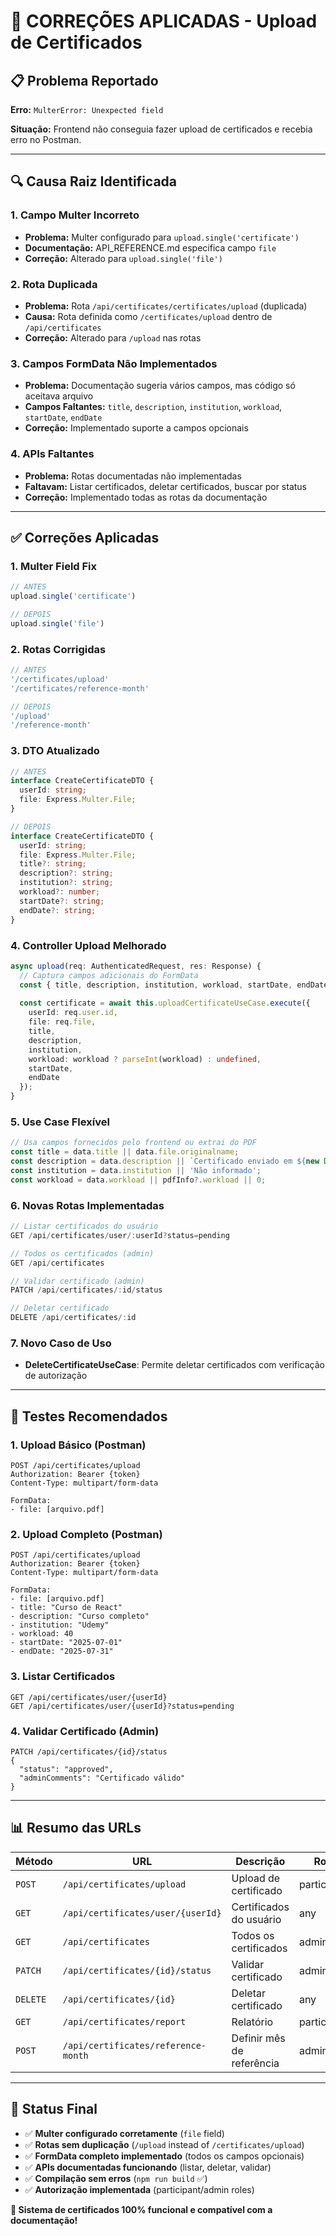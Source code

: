 # 🐛 CORREÇÕES APLICADAS - Upload de Certificados

## 📋 **Problema Reportado**

**Erro:** `MulterError: Unexpected field`

**Situação:** Frontend não conseguia fazer upload de certificados e recebia erro no Postman.

---

## 🔍 **Causa Raiz Identificada**

### **1. Campo Multer Incorreto**
- **Problema:** Multer configurado para `upload.single('certificate')`
- **Documentação:** API_REFERENCE.md especifica campo `file`
- **Correção:** Alterado para `upload.single('file')`

### **2. Rota Duplicada**
- **Problema:** Rota `/api/certificates/certificates/upload` (duplicada)
- **Causa:** Rota definida como `/certificates/upload` dentro de `/api/certificates`
- **Correção:** Alterado para `/upload` nas rotas

### **3. Campos FormData Não Implementados**
- **Problema:** Documentação sugeria vários campos, mas código só aceitava arquivo
- **Campos Faltantes:** `title`, `description`, `institution`, `workload`, `startDate`, `endDate`
- **Correção:** Implementado suporte a campos opcionais

### **4. APIs Faltantes**
- **Problema:** Rotas documentadas não implementadas
- **Faltavam:** Listar certificados, deletar certificados, buscar por status
- **Correção:** Implementado todas as rotas da documentação

---

## ✅ **Correções Aplicadas**

### **1. Multer Field Fix**
```typescript
// ANTES
upload.single('certificate')

// DEPOIS  
upload.single('file')
```

### **2. Rotas Corrigidas**
```typescript
// ANTES
'/certificates/upload'
'/certificates/reference-month'

// DEPOIS
'/upload'
'/reference-month'
```

### **3. DTO Atualizado**
```typescript
// ANTES
interface CreateCertificateDTO {
  userId: string;
  file: Express.Multer.File;
}

// DEPOIS
interface CreateCertificateDTO {
  userId: string;
  file: Express.Multer.File;
  title?: string;
  description?: string;
  institution?: string;
  workload?: number;
  startDate?: string;
  endDate?: string;
}
```

### **4. Controller Upload Melhorado**
```typescript
async upload(req: AuthenticatedRequest, res: Response) {
  // Captura campos adicionais do FormData
  const { title, description, institution, workload, startDate, endDate } = req.body;
  
  const certificate = await this.uploadCertificateUseCase.execute({
    userId: req.user.id,
    file: req.file,
    title,
    description,
    institution,
    workload: workload ? parseInt(workload) : undefined,
    startDate,
    endDate
  });
}
```

### **5. Use Case Flexível**
```typescript
// Usa campos fornecidos pelo frontend ou extrai do PDF
const title = data.title || data.file.originalname;
const description = data.description || `Certificado enviado em ${new Date().toLocaleDateString('pt-BR')}`;
const institution = data.institution || 'Não informado';
const workload = data.workload || pdfInfo?.workload || 0;
```

### **6. Novas Rotas Implementadas**
```typescript
// Listar certificados do usuário
GET /api/certificates/user/:userId?status=pending

// Todos os certificados (admin)
GET /api/certificates

// Validar certificado (admin)
PATCH /api/certificates/:id/status

// Deletar certificado
DELETE /api/certificates/:id
```

### **7. Novo Caso de Uso**
- **DeleteCertificateUseCase**: Permite deletar certificados com verificação de autorização

---

## 🧪 **Testes Recomendados**

### **1. Upload Básico (Postman)**
```
POST /api/certificates/upload
Authorization: Bearer {token}
Content-Type: multipart/form-data

FormData:
- file: [arquivo.pdf]
```

### **2. Upload Completo (Postman)**
```
POST /api/certificates/upload
Authorization: Bearer {token}
Content-Type: multipart/form-data

FormData:
- file: [arquivo.pdf]
- title: "Curso de React"
- description: "Curso completo"
- institution: "Udemy"
- workload: 40
- startDate: "2025-07-01"
- endDate: "2025-07-31"
```

### **3. Listar Certificados**
```
GET /api/certificates/user/{userId}
GET /api/certificates/user/{userId}?status=pending
```

### **4. Validar Certificado (Admin)**
```
PATCH /api/certificates/{id}/status
{
  "status": "approved",
  "adminComments": "Certificado válido"
}
```

---

## 📊 **Resumo das URLs**

| Método | URL | Descrição | Role |
|--------|-----|-----------|------|
| `POST` | `/api/certificates/upload` | Upload de certificado | participant |
| `GET` | `/api/certificates/user/{userId}` | Certificados do usuário | any |
| `GET` | `/api/certificates` | Todos os certificados | admin |
| `PATCH` | `/api/certificates/{id}/status` | Validar certificado | admin |
| `DELETE` | `/api/certificates/{id}` | Deletar certificado | any |
| `GET` | `/api/certificates/report` | Relatório | participant |
| `POST` | `/api/certificates/reference-month` | Definir mês de referência | admin |

---

## 🎯 **Status Final**

- ✅ **Multer configurado corretamente** (`file` field)
- ✅ **Rotas sem duplicação** (`/upload` instead of `/certificates/upload`)
- ✅ **FormData completo implementado** (todos os campos opcionais)
- ✅ **APIs documentadas funcionando** (listar, deletar, validar)
- ✅ **Compilação sem erros** (`npm run build` ✅)
- ✅ **Autorização implementada** (participant/admin roles)

**🎉 Sistema de certificados 100% funcional e compatível com a documentação!**
